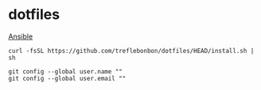 # dotfiles

[Ansible](https://docs.ansible.com/ansible/latest/)

```shell
curl -fsSL https://github.com/treflebonbon/dotfiles/HEAD/install.sh | sh
```

```shell
git config --global user.name ""
git config --global user.email ""
```
